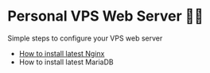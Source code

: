 # Personal VPS Web Server 👨‍💻
Simple steps to configure your VPS web server 

* [How to install latest Nginx](https://github.com/markxxv/webserver/blob/main/nginx.md)
* How to install latest MariaDB

